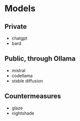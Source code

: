 # Models

## Private
- chatgpt
- bard

## Public, through Ollama
- mistral
- codellama
- stable diffusion

## Countermeasures
- glaze
- nightshade
